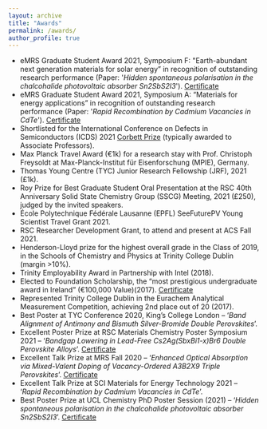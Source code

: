 ```yaml
---
layout: archive
title: "Awards"
permalink: /awards/
author_profile: true
---
```


- eMRS Graduate Student Award 2021, Symposium F: "Earth-abundant next generation materials for solar energy” in recognition of outstanding research performance (Paper: '_Hidden spontaneous polarisation in the chalcohalide photovoltaic absorber Sn2SbS2I3_'). [Certificate](https://kavanase.github.io/files/EMRS_2021_GSA_dipl_F_Sn2SbS2I3.pdf)
- eMRS Graduate Student Award 2021, Symposium A: “Materials for energy applications” in recognition of outstanding research performance (Paper: '_Rapid Recombination by Cadmium Vacancies in CdTe_'). [Certificate](https://kavanase.github.io/files/EMRS_2021_GSA_dipl_A_V_Cd.pdf)
- Shortlisted for the International Conference on Defects in Semiconductors (ICDS) 2021 [Corbett Prize](https://en.wikipedia.org/wiki/International_Conference_on_Defects_in_Semiconductors#Corbett_Prize) (typically awarded to Associate Professors).
- Max Planck Travel Award (€1k) for a research stay with Prof. Christoph Freysoldt at Max-Planck-Institut für Eisenforschung (MPIE), Germany.
- Thomas Young Centre (TYC) Junior Research Fellowship (JRF), 2021 (£1k).
-	Roy Prize for Best Graduate Student Oral Presentation at the RSC 40th Anniversary Solid State Chemistry Group (SSCG) Meeting, 2021 (£250), judged by the invited speakers.
- École Polytechnique Fédérale Lausanne (EPFL) SeeFuturePV Young Scientist Travel Grant 2021.
- RSC Researcher Development Grant, to attend and present at ACS Fall 2021.
- Henderson-Lloyd prize for the highest overall grade in the Class of 2019, in the Schools of Chemistry and Physics at Trinity College Dublin (margin >10%).
- Trinity Employability Award in Partnership with Intel (2018).
- Elected to Foundation Scholarship, the “most prestigious undergraduate award in Ireland” (€100,000 Value)(2017). [Certificate](https://kavanase.github.io/files/Schol_Results.pdf)
- Represented Trinity College Dublin in the Eurachem Analytical Measurement Competition, achieving 2nd place out of 20 (2017).
- Best Poster at TYC Conference 2020, King’s College London – ‘_Band Alignment of Antimony and Bismuth Silver-Bromide Double Perovskites_’.
- Excellent Poster Prize at RSC Materials Chemistry Poster Symposium 2021 – ‘_Bandgap Lowering in Lead-Free Cs2Ag(SbxBi1-x)Br6 Double Perovskite Alloys_’. [Certificate](https://kavanase.github.io/files/RSC_Mat_Chem_Poster_Certificate.pdf)
- Excellent Talk Prize at MRS Fall 2020 – ‘_Enhanced Optical Absorption via Mixed-Valent Doping of Vacancy-Ordered A3B2X9 Triple Perovskites_’. [Certificate](https://kavanase.github.io/files/MRS_Fall_2020_Excellent_Talk_Award.pdf)
- Excellent Talk Prize at SCI Materials for Energy Technology 2021 – ‘_Rapid Recombination by Cadmium Vacancies in CdTe_’.
- Best Poster Prize at UCL Chemistry PhD Poster Session (2021) – ‘_Hidden spontaneous polarisation in the chalcohalide photovoltaic absorber Sn2SbS2I3_’. [Certificate](https://kavanase.github.io/files/UCL_Chem_2nd_Yr_Poster_Prize.pdf)
